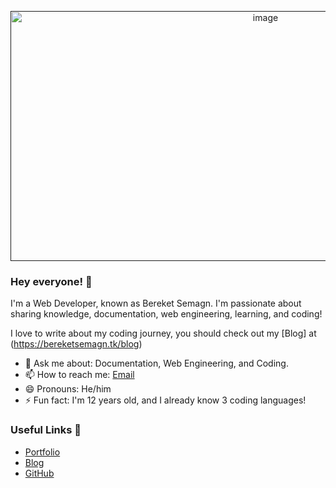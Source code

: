 <p align="center">
    <a href="">
        <!-- update logo -->
        <img alt="image" src="https://miro.medium.com/max/3960/0*HICLyAdNSIyT0ODU.jpg" width ="800" height= "400">
    </a>
</p>

### Hey everyone! 👋

I'm a Web Developer, known as Bereket Semagn. I'm passionate about sharing knowledge, documentation, web engineering, learning, and coding!

I love to write about my coding journey, you should check out my [Blog] at (https://bereketsemagn.tk/blog)

- 💬 Ask me about: Documentation, Web Engineering, and Coding.
- 📫 How to reach me: [Email](mailto:bsemagn.dev@gmail.com)
- 😄 Pronouns: He/him
- ⚡ Fun fact: I'm 12 years old, and I already know 3 coding languages!

### Useful Links 💙

- [Portfolio](https://bereketsemagn.tk/)
- [Blog](https://bereketsemagn.tk/blog)
- [GitHub](https://github.com/bereketsemagn)
